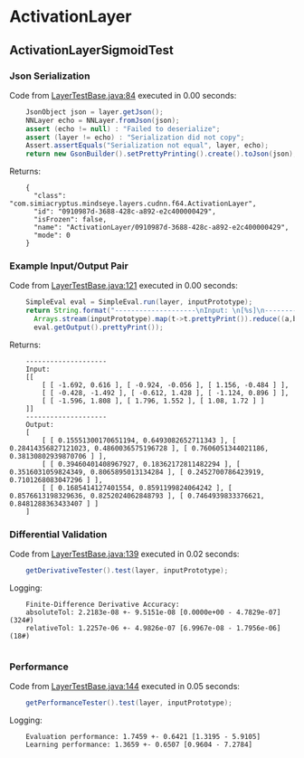 # ActivationLayer
## ActivationLayerSigmoidTest
### Json Serialization
Code from [LayerTestBase.java:84](../../../../../../../../../MindsEye/src/test/java/com/simiacryptus/mindseye/layers/LayerTestBase.java#L84) executed in 0.00 seconds: 
```java
    JsonObject json = layer.getJson();
    NNLayer echo = NNLayer.fromJson(json);
    assert (echo != null) : "Failed to deserialize";
    assert (layer != echo) : "Serialization did not copy";
    Assert.assertEquals("Serialization not equal", layer, echo);
    return new GsonBuilder().setPrettyPrinting().create().toJson(json);
```

Returns: 

```
    {
      "class": "com.simiacryptus.mindseye.layers.cudnn.f64.ActivationLayer",
      "id": "0910987d-3688-428c-a892-e2c400000429",
      "isFrozen": false,
      "name": "ActivationLayer/0910987d-3688-428c-a892-e2c400000429",
      "mode": 0
    }
```



### Example Input/Output Pair
Code from [LayerTestBase.java:121](../../../../../../../../../MindsEye/src/test/java/com/simiacryptus/mindseye/layers/LayerTestBase.java#L121) executed in 0.00 seconds: 
```java
    SimpleEval eval = SimpleEval.run(layer, inputPrototype);
    return String.format("--------------------\nInput: \n[%s]\n--------------------\nOutput: \n%s",
      Arrays.stream(inputPrototype).map(t->t.prettyPrint()).reduce((a,b)->a+",\n"+b).get(),
      eval.getOutput().prettyPrint());
```

Returns: 

```
    --------------------
    Input: 
    [[
    	[ [ -1.692, 0.616 ], [ -0.924, -0.056 ], [ 1.156, -0.484 ] ],
    	[ [ -0.428, -1.492 ], [ -0.612, 1.428 ], [ -1.124, 0.896 ] ],
    	[ [ -1.596, 1.808 ], [ 1.796, 1.552 ], [ 1.08, 1.72 ] ]
    ]]
    --------------------
    Output: 
    [
    	[ [ 0.15551300170651194, 0.6493082652711343 ], [ 0.28414356827121023, 0.4860036575196728 ], [ 0.7606051344021186, 0.38130802939870706 ] ],
    	[ [ 0.39460401408967927, 0.18362172811482294 ], [ 0.3516031059824349, 0.8065895013134284 ], [ 0.2452700786423919, 0.7101268083047296 ] ],
    	[ [ 0.1685414127401554, 0.8591199824064242 ], [ 0.8576613198329636, 0.8252024062848793 ], [ 0.7464939833376621, 0.8481288363433407 ] ]
    ]
```



### Differential Validation
Code from [LayerTestBase.java:139](../../../../../../../../../MindsEye/src/test/java/com/simiacryptus/mindseye/layers/LayerTestBase.java#L139) executed in 0.02 seconds: 
```java
    getDerivativeTester().test(layer, inputPrototype);
```
Logging: 
```
    Finite-Difference Derivative Accuracy:
    absoluteTol: 2.2183e-08 +- 9.5151e-08 [0.0000e+00 - 4.7829e-07] (324#)
    relativeTol: 1.2257e-06 +- 4.9826e-07 [6.9967e-08 - 1.7956e-06] (18#)
    
```

### Performance
Code from [LayerTestBase.java:144](../../../../../../../../../MindsEye/src/test/java/com/simiacryptus/mindseye/layers/LayerTestBase.java#L144) executed in 0.05 seconds: 
```java
    getPerformanceTester().test(layer, inputPrototype);
```
Logging: 
```
    Evaluation performance: 1.7459 +- 0.6421 [1.3195 - 5.9105]
    Learning performance: 1.3659 +- 0.6507 [0.9604 - 7.2784]
    
```

